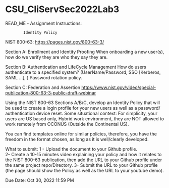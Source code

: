 # CSU_CliServSec2022Lab3

READ_ME - Assignment Instructions:  

            Identity Policy
NIST 800-63: https://pages.nist.gov/800-63-3/  

Section A: Enrollment and Identity Proofing 
    When onboarding a new user(s), how do we verify they are who they say they are.   
  
Section B: Authentication and LifeCycle Management
    How do users authenticate to a specified system? (UserName/Password, SSO 
    [Kerberos, SAML ...], )
    Password rotation policy.  
  
Section C: Federation and Assertion
    https://www.nist.gov/video/special-publication-800-63-3-public-draft-webinar 

Using the NIST 800-63 Sections A/B/C, develop an Identity Policy that will be 
used to create a login profile for your new users as well as a password/
authentication device reset.
Some situational context:
For simplicity, your users are US based only, Hybrid work environment, they are 
NOT allowed to work remotely from OCONUS (Outside the Continental US).

You can find templates online for similar policies, therefore, you have the freedom in the format chosen, as long as it is well/clearly developed.  

What to submit:
  1 - Upload the document to your Github profile.  
  2- Create a 10-15 minutes video explaining your policy and how it relates to the NIST 800-63 publication, then add the URL to your Github profile under the 
  same project repo/Directory.
  3- Submit the URL to your Github profile (the page should show the Policy as well as the URL to your youtube demo).
  
Due Date:
Oct 30, 2022 11:59 PM
